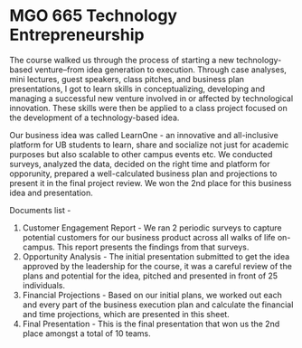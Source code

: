 # MGO 665 Technology Entrepreneurship

The course walked us through the process of starting a new technology-based venture–from idea generation to execution.
Through case analyses, mini lectures, guest speakers, class pitches, and business plan presentations, I got to learn skills in conceptualizing, developing and managing a successful new venture involved in or affected by technological innovation.
These skills were then be applied to a class project focused on the development of a technology-based idea.

Our business idea was called LearnOne - an innovative and all-inclusive platform for UB students to learn, share and socialize not just for academic purposes but also scalable to other campus events etc. We conducted surveys, analyzed the data, decided on the right time and platform for opporunity, prepared a well-calculated business plan and projections to present it in the final project review. We won the 2nd place for this business idea and presentation.

Documents list -
1. Customer Engagement Report - We ran 2 periodic surveys to capture potential customers for our business product across all walks of life on-campus. This report presents the findings from that surveys.
2. Opportunity Analysis - The initial presentation submitted to get the idea approved by the leadership for the course, it was a careful review of the plans and potential for the idea, pitched and presented in front of 25 individuals.
3. Financial Projections - Based on our initial plans, we worked out each and every part of the business execution plan and calculate the financial and time projections, which are presented in this sheet.
4. Final Presentation - This is the final presentation that won us the 2nd place amongst a total of 10 teams.